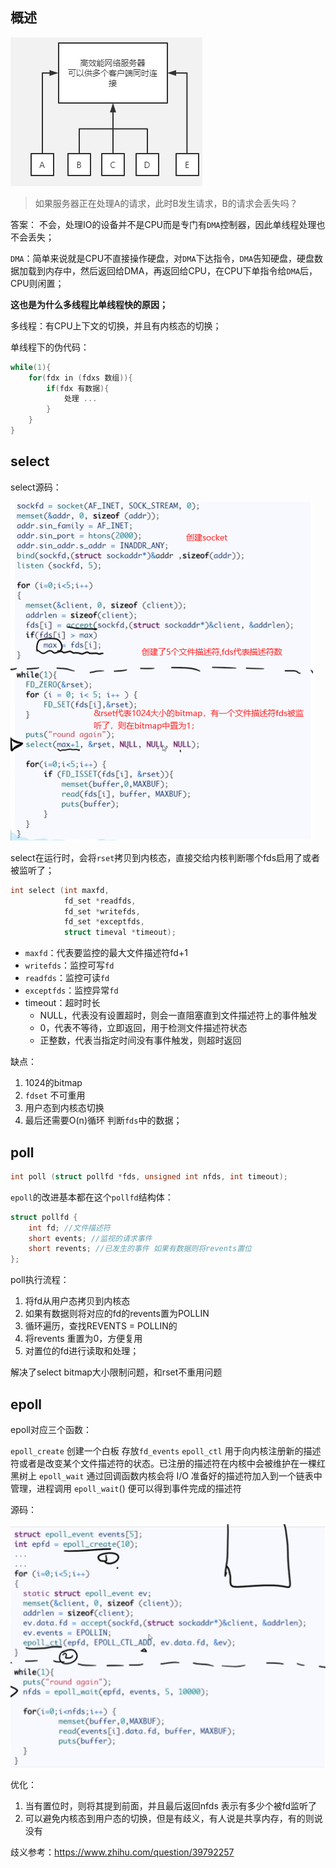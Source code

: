 ## 概述

![image-20201118112914204](../img/image-20201118112914204.png)

> 如果服务器正在处理A的请求，此时B发生请求，B的请求会丢失吗？

答案： 不会，处理IO的设备并不是CPU而是专门有`DMA`控制器，因此单线程处理也不会丢失；

`DMA`：简单来说就是CPU不直接操作硬盘，对`DMA`下达指令，`DMA`告知硬盘，硬盘数据加载到内存中，然后返回给DMA，再返回给CPU，在CPU下单指令给`DMA`后，CPU则闲置；

**这也是为什么多线程比单线程快的原因；**

多线程：有CPU上下文的切换，并且有内核态的切换；

单线程下的伪代码：

```c++
while(1){
    for(fdx in (fdxs 数组)){
        if(fdx 有数据){
            处理 ...
        }
    }
}
```

## select

select源码：

![image-20201118115618459](../img/image-20201118115618459.png)

select在运行时，会将`rset`拷贝到内核态，直接交给内核判断哪个fds启用了或者被监听了；

```c++
int select (int maxfd, 
            fd_set *readfds,                    						
            fd_set *writefds,                    
            fd_set *exceptfds,                    
            struct timeval *timeout);
```

- `maxfd`：代表要监控的最大文件描述符fd+1
- `writefds`：监控可写`fd`
- `readfds`：监控可读`fd`
- `exceptfds`：监控异常`fd`
- timeout：超时时长
  - NULL，代表没有设置超时，则会一直阻塞直到文件描述符上的事件触发
  - 0，代表不等待，立即返回，用于检测文件描述符状态
  - 正整数，代表当指定时间没有事件触发，则超时返回

缺点：

1. 1024的bitmap
2. `fdset` 不可重用
3.  用户态到内核态切换
4. 最后还需要O(n)循环 判断`fds`中的数据；

## poll

```c++
int poll (struct pollfd *fds, unsigned int nfds, int timeout);
```

`epoll`的改进基本都在这个`pollfd`结构体：

```c++
struct pollfd {
    int fd; //文件描述符
    short events; //监视的请求事件
    short revents; //已发生的事件 如果有数据则将revents置位
};
```

poll执行流程：

1. 将fd从用户态拷贝到内核态
2. 如果有数据则将对应的fd的revents置为POLLIN
3. 循环遍历，查找REVENTS = POLLIN的
4. 将revents 重置为0，方便复用
5. 对置位的fd进行读取和处理；

解决了select bitmap大小限制问题，和rset不重用问题

## epoll

epoll对应三个函数：

`epoll_create`  创建一个白板 存放`fd_events`
`epoll_ctl` 用于向内核注册新的描述符或者是改变某个文件描述符的状态。已注册的描述符在内核中会被维护在一棵红黑树上
`epoll_wait` 通过回调函数内核会将 I/O 准备好的描述符加入到一个链表中管理，进程调用 `epoll_wait`() 便可以得到事件完成的描述符

源码：

![image-20201118155101275](../img/image-20201118155101275.png)

优化：

1. 当有置位时，则将其提到前面，并且最后返回nfds 表示有多少个被fd监听了
2. 可以避免内核态到用户态的切换，但是有歧义，有人说是共享内存，有的则说没有

歧义参考：https://www.zhihu.com/question/39792257